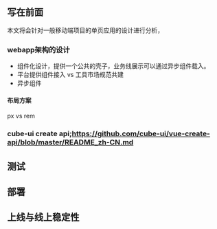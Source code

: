 ## 写在前面
本文将会针对一般移动端项目的单页应用的设计进行分析，

### webapp架构的设计

+ 组件化设计，提供一个公共的壳子，业务线展示可以通过异步组件载入。
+ 平台提供组件接入 vs 工具市场规范共建
+ 异步组件

#### 布局方案
px vs rem

### cube-ui create api;https://github.com/cube-ui/vue-create-api/blob/master/README_zh-CN.md

## 测试

## 部署

## 上线与线上稳定性